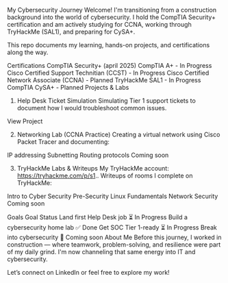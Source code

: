 My Cybersecurity Journey
Welcome! I'm transitioning from a construction background into the world of cybersecurity. I hold the CompTIA Security+ certification and am actively studying for CCNA, working through TryHackMe (SAL1), and preparing for CySA+.

This repo documents my learning, hands-on projects, and certifications along the way.

Certifications
 CompTIA Security+ (april 2025)
 CompTIA A+ - In Progress
 Cisco Certified Support Technitian (CCST) - In Progress
 Cisco Certified Network Associate (CCNA) - Planned
 TryHackMe SAL1 - In Progress
 CompTIA CySA+ - Planned
Projects & Labs
1. Help Desk Ticket Simulation
Simulating Tier 1 support tickets to document how I would troubleshoot common issues.

View Project

2. Networking Lab (CCNA Practice)
Creating a virtual network using Cisco Packet Tracer and documenting:

IP addressing
Subnetting
Routing protocols
Coming soon

3. TryHackMe Labs & Writeups
My TryHackMe account: https://tryhackme.com/p/s1.. Writeups of rooms I complete on TryHackMe:

Intro to Cyber Security
Pre-Security
Linux Fundamentals
Network Security
Coming soon

Goals
Goal	Status
Land first Help Desk job	⏳ In Progress
Build a cybersecurity home lab	✅ Done
Get SOC Tier 1-ready	⏳ In Progress
Break into cybersecurity	🚀 Coming soon
About Me
Before this journey, I worked in construction — where teamwork, problem-solving, and resilience were part of my daily grind. I'm now channeling that same energy into IT and cybersecurity.

Let’s connect on LinkedIn or feel free to explore my work!
